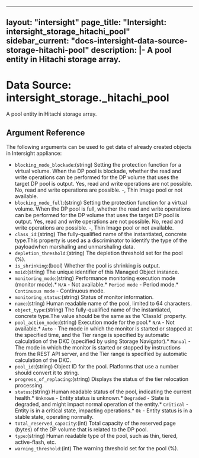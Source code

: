 
---
layout: "intersight"
page_title: "Intersight: intersight_storage_hitachi_pool"
sidebar_current: "docs-intersight-data-source-storage-hitachi-pool"
description: |-
A pool entity in Hitachi storage array.
---

# Data Source: intersight_storage._hitachi_pool
A pool entity in Hitachi storage array.
## Argument Reference
The following arguments can be used to get data of already created objects in Intersight appliance:
* `blocking_mode_blockade`:(string) Setting the protection function for a virtual volume. When the DP pool is blockade, whether the read and write operations can be performed for the DP volume that uses the target DP pool is output. Yes, read and write operations are not possible. No, read and write operations are possible. -, Thin Image pool or not available. 
* `blocking_mode_full`:(string) Setting the protection function for a virtual volume. When the DP pool is full, whether the read and write operations can be performed for the DP volume that uses the target DP pool is output. Yes, read and write operations are not possible. No, read and write operations are possible. -, Thin Image pool or not available. 
* `class_id`:(string) The fully-qualified name of the instantiated, concrete type.This property is used as a discriminator to identify the type of the payloadwhen marshaling and unmarshaling data. 
* `depletion_threshold`:(string) The depletion threshold set for the pool (%). 
* `is_shrinking`:(bool) Whether the pool is shrinking is output. 
* `moid`:(string) The unique identifier of this Managed Object instance. 
* `monitoring_mode`:(string) Performance monitoring execution mode (monitor mode).* `N/A` - Not available.* `Period mode` - Period mode.* `Continuous mode` - Continuous mode. 
* `monitoring_status`:(string) Status of monitor information. 
* `name`:(string) Human readable name of the pool, limited to 64 characters. 
* `object_type`:(string) The fully-qualified name of the instantiated, concrete type.The value should be the same as the 'ClassId' property. 
* `pool_action_mode`:(string) Execution mode for the pool.* `N/A` - Not available.* `Auto` - The mode in which the monitor is started or stopped at the specified time, and the Tier range is specified by automatic calculation of the DKC (specified by using Storage Navigator).* `Manual` - The mode in which the monitor is started or stopped by instructions from the REST API server, and the Tier range is specified by automatic calculation of the DKC. 
* `pool_id`:(string) Object ID for the pool. Platforms that use a number should convert it to string. 
* `progress_of_replacing`:(string) Displays the status of the tier relocation processing. 
* `status`:(string) Human readable status of the pool, indicating the current health.* `Unknown` - Entity status is unknown.* `Degraded` - State is degraded, and might impact normal operation of the entity.* `Critical` - Entity is in a critical state, impacting operations.* `Ok` - Entity status is in a stable state, operating normally. 
* `total_reserved_capacity`:(int) Total capacity of the reserved page (bytes) of the DP volume that is related to the DP pool. 
* `type`:(string) Human readable type of the pool, such as thin, tiered, active-flash, etc. 
* `warning_threshold`:(int) The warning threshold set for the pool (%). 
